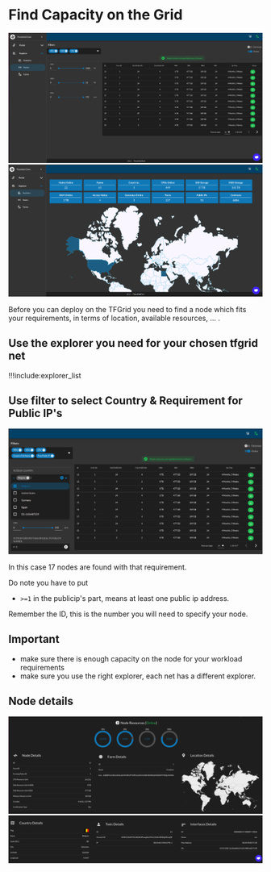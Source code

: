 # Find Capacity on the Grid

![ ](img/explorer_basics_.png)
![ ](img/explorer_basics_2.png)

Before you can deploy on the TFGrid you need to find a node which fits your requirements, in terms of location, available resources, ... .

## Use the explorer you need for your chosen tfgrid net

!!!include:explorer_list

## Use filter to select Country & Requirement for Public IP's

![ ](img/explorer_find_country_pubip.png)

In this case 17 nodes are found with that requirement.

Do note you have to put

- ```>=1``` in the publicip's part, means at least one public ip address.

Remember the ID, this is the number you will need to specify your node.

## Important

- make sure there is enough capacity on the node for your workload requirements
- make sure you use the right explorer, each net has a different explorer.

## Node details

![ ](img/node_detail_.png)
![ ](img/node_detail_1.png)
